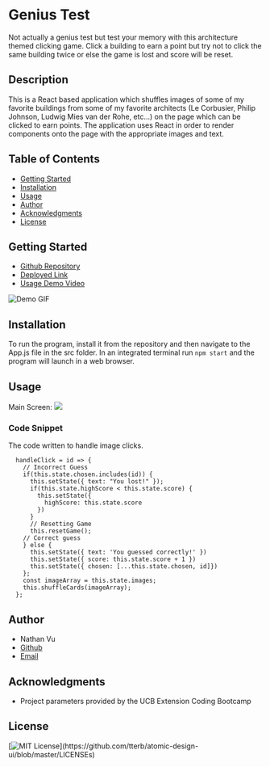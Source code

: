 # Genius Test
Not actually a genius test but test your memory with this architecture themed clicking game. Click a building to earn a point but try not to click the same building twice or else the game is lost and score will be reset.

## Description
This is a React based application which shuffles images of some of my favorite buildings from some of my favorite architects (Le Corbusier, Philip Johnson, Ludwig Mies van der Rohe, etc...) on the page which can be clicked to earn points. The application uses React in order to render components onto the page with the appropriate images and text.

## Table of Contents
* [Getting Started](#getting-started)
* [Installation](#installation)
* [Usage](#usage)
* [Author](#author)
* [Acknowledgments](#acknowledgments)
* [License](#license)

## Getting Started
* [Github Repository](https://github.com/nathanmvu/genius-test)
* [Deployed Link](https://nathanmvu.github.io/genius-test/)
* [Usage Demo Video](https://drive.google.com/file/d/1EoGvoDANHZuKpPkAbq3lzhgNPmqd9Z39/view)

![Demo GIF](./architecture-test/public/img/demo.gif)

## Installation
To run the program, install it from the repository and then navigate to the App.js file in the src folder. In an integrated terminal run
`npm start`
and the program will launch in a web browser.

## Usage
Main Screen:
![](./public/assets/img/1.png)

### Code Snippet
The code written to handle image clicks.
```
  handleClick = id => {
    // Incorrect Guess
    if(this.state.chosen.includes(id)) {
      this.setState({ text: "You lost!" });
      if(this.state.highScore < this.state.score) {
        this.setState({
          highScore: this.state.score
        })
      }
      // Resetting Game
      this.resetGame();
    // Correct guess
    } else {
      this.setState({ text: 'You guessed correctly!' })
      this.setState({ score: this.state.score + 1 })
      this.setState({ chosen: [...this.state.chosen, id]})
    };
    const imageArray = this.state.images;
    this.shuffleCards(imageArray);
  }; 
```

## Author
* Nathan Vu
* [Github](https://github.com/nathanmvu)
* [Email](mailto:nathanvu99@gmail.com)

## Acknowledgments
* Project parameters provided by the UCB Extension Coding Bootcamp

## License
[![MIT License](https://img.shields.io/apm/l/atomic-design-ui.svg?)](https://github.com/tterb/atomic-design-ui/blob/master/LICENSEs)

